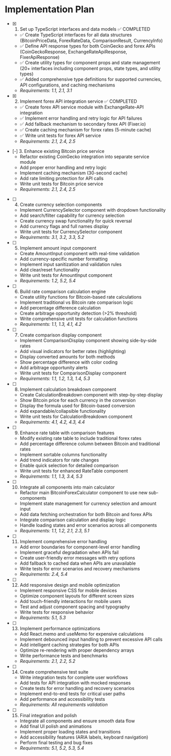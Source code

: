 # Implementation Plan

- [x] 1. Set up TypeScript interfaces and data models ✅ COMPLETED
  - ✅ Create TypeScript interfaces for all data structures (BitcoinPriceData, ForexRateData, ComparisonResult, CurrencyInfo)
  - ✅ Define API response types for both CoinGecko and forex APIs (CoinGeckoResponse, ExchangeRateApiResponse, FixerApiResponse)
  - ✅ Create utility types for component props and state management (20+ interfaces including component props, state types, and utility types)
  - ✅ Added comprehensive type definitions for supported currencies, API configurations, and caching mechanisms
  - _Requirements: 1.1, 2.1, 3.1_

- [x] 2. Implement forex API integration service ✅ COMPLETED
  - ✅ Create forex API service module with ExchangeRate-API integration
  - ✅ Implement error handling and retry logic for API failures
  - ✅ Add fallback mechanism to secondary forex API (Fixer.io)
  - ✅ Create caching mechanism for forex rates (5-minute cache)
  - ✅ Write unit tests for forex API service
  - _Requirements: 2.1, 2.4, 2.5_

- [-] 3. Enhance existing Bitcoin price service
  - Refactor existing CoinGecko integration into separate service module
  - Add proper error handling and retry logic
  - Implement caching mechanism (30-second cache)
  - Add rate limiting protection for API calls
  - Write unit tests for Bitcoin price service
  - _Requirements: 2.1, 2.4, 2.5_

- [ ] 4. Create currency selection components
  - Implement CurrencySelector component with dropdown functionality
  - Add search/filter capability for currency selection
  - Create currency swap functionality for quick reversal
  - Add currency flags and full names display
  - Write unit tests for CurrencySelector component
  - _Requirements: 3.1, 3.2, 3.3, 5.2_

- [ ] 5. Implement amount input component
  - Create AmountInput component with real-time validation
  - Add currency-specific number formatting
  - Implement input sanitization and validation rules
  - Add clear/reset functionality
  - Write unit tests for AmountInput component
  - _Requirements: 1.2, 5.2, 5.4_

- [ ] 6. Build rate comparison calculation engine
  - Create utility functions for Bitcoin-based rate calculations
  - Implement traditional vs Bitcoin rate comparison logic
  - Add percentage difference calculation
  - Create arbitrage opportunity detection (>2% threshold)
  - Write comprehensive unit tests for calculation functions
  - _Requirements: 1.1, 1.3, 4.1, 4.2_

- [ ] 7. Create comparison display component
  - Implement ComparisonDisplay component showing side-by-side rates
  - Add visual indicators for better rates (highlighting)
  - Display converted amounts for both methods
  - Show percentage difference with color coding
  - Add arbitrage opportunity alerts
  - Write unit tests for ComparisonDisplay component
  - _Requirements: 1.1, 1.2, 1.3, 1.4, 5.3_

- [ ] 8. Implement calculation breakdown component
  - Create CalculationBreakdown component with step-by-step display
  - Show Bitcoin price for each currency in the conversion
  - Display the formula used for Bitcoin-based conversion
  - Add expandable/collapsible functionality
  - Write unit tests for CalculationBreakdown component
  - _Requirements: 4.1, 4.2, 4.3, 4.4_

- [ ] 9. Enhance rate table with comparison features
  - Modify existing rate table to include traditional forex rates
  - Add percentage difference column between Bitcoin and traditional rates
  - Implement sortable columns functionality
  - Add trend indicators for rate changes
  - Enable quick selection for detailed comparison
  - Write unit tests for enhanced RateTable component
  - _Requirements: 1.1, 1.3, 3.4, 5.3_

- [ ] 10. Integrate all components into main calculator
  - Refactor main BitcoinForexCalculator component to use new sub-components
  - Implement state management for currency selection and amount input
  - Add data fetching orchestration for both Bitcoin and forex APIs
  - Integrate comparison calculation and display logic
  - Handle loading states and error scenarios across all components
  - _Requirements: 1.1, 1.2, 2.1, 2.3, 5.1_

- [ ] 11. Implement comprehensive error handling
  - Add error boundaries for component-level error handling
  - Implement graceful degradation when APIs fail
  - Create user-friendly error messages with retry options
  - Add fallback to cached data when APIs are unavailable
  - Write tests for error scenarios and recovery mechanisms
  - _Requirements: 2.4, 5.4_

- [ ] 12. Add responsive design and mobile optimization
  - Implement responsive CSS for mobile devices
  - Optimize component layouts for different screen sizes
  - Add touch-friendly interactions for mobile users
  - Test and adjust component spacing and typography
  - Write tests for responsive behavior
  - _Requirements: 5.1, 5.3_

- [ ] 13. Implement performance optimizations
  - Add React.memo and useMemo for expensive calculations
  - Implement debounced input handling to prevent excessive API calls
  - Add intelligent caching strategies for both APIs
  - Optimize re-rendering with proper dependency arrays
  - Write performance tests and benchmarks
  - _Requirements: 2.1, 2.2, 5.2_

- [ ] 14. Create comprehensive test suite
  - Write integration tests for complete user workflows
  - Add tests for API integration with mocked responses
  - Create tests for error handling and recovery scenarios
  - Implement end-to-end tests for critical user paths
  - Add performance and accessibility tests
  - _Requirements: All requirements validation_

- [ ] 15. Final integration and polish
  - Integrate all components and ensure smooth data flow
  - Add final UI polish and animations
  - Implement proper loading states and transitions
  - Add accessibility features (ARIA labels, keyboard navigation)
  - Perform final testing and bug fixes
  - _Requirements: 5.1, 5.2, 5.3, 5.4_